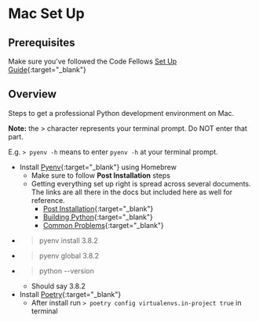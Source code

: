 # Mac Set Up

## Prerequisites

Make sure you've followed the Code Fellows  [Set Up Guide](https://codefellows.github.io/setup-guide/mac/terminal/setup.html){:target="_blank"}

## Overview

Steps to get a professional Python development environment on Mac.

**Note:** the > character represents your terminal prompt. Do NOT enter that part.

E.g. `> pyenv -h` means to enter `pyenv -h` at your terminal prompt.

- Install [Pyenv](https://github.com/pyenv/pyenv#homebrew-on-macos){:target="_blank"} using Homebrew
  - Make sure to follow **Post Installation** steps
  - Getting everything set up right is spread across several documents. The links are all there in the docs but included here as well for reference.
    - [Post Installation](https://github.com/pyenv/pyenv#basic-github-checkout){:target="_blank"}
    - [Building Python](https://github.com/pyenv/pyenv/wiki){:target="_blank"}
    - [Common Problems](https://github.com/pyenv/pyenv/wiki/Common-build-problems){:target="_blank"}
- > pyenv install 3.8.2
- > pyenv global 3.8.2
- > python --version
  - Should say 3.8.2
- Install [Poetry](https://python-poetry.org/docs/#installation){:target="_blank"}
  - After install run `> poetry config virtualenvs.in-project true` in terminal

